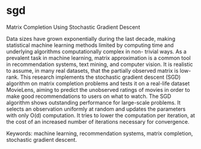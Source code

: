 # sgd
Matrix Completion Using Stochastic Gradient Descent

Data sizes have grown exponentially during the last decade, making statistical machine learning methods limited by computing time and underlying algorithms computationally complex in non- trivial ways. As a prevalent task in machine learning, matrix approximation is a common tool in recommendation systems, text mining, and computer vision. It is realistic to assume, in many real datasets, that the partially observed matrix is low-rank. This research implements the stochastic gradient descent (SGD) algorithm on matrix completion problems and tests it on a real-life dataset MovieLens, aiming to predict the unobserved ratings of movies in order to make good recommendations to users on what to watch. The SGD algorithm shows outstanding performance for large-scale problems. It selects an observation uniformly at random and updates the parameters with only O(d) computation. It tries to lower the computation per iteration, at the cost of an increased number of iterations necessary for convergence.

Keywords: machine learning, recommendation systems, matrix completion, stochastic gradient descent.

